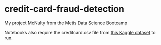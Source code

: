 # credit-card-fraud-detection
My project McNulty from the Metis Data Science Bootcamp

Notebooks also require the creditcard.csv file from [this Kaggle dataset](https://www.kaggle.com/dalpozz/creditcardfraud) to run.